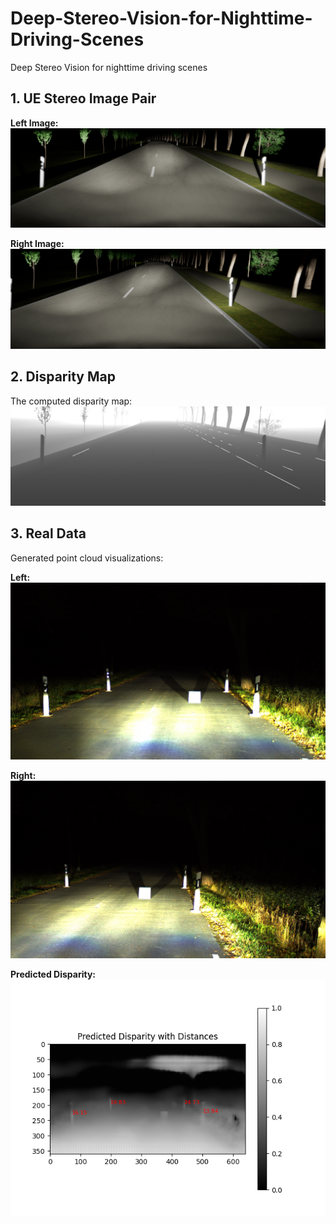 # Deep-Stereo-Vision-for-Nighttime-Driving-Scenes
Deep Stereo Vision for nighttime driving scenes

## 1. UE Stereo Image Pair
**Left Image:**
![Left Image](images/UEL.png)

**Right Image:**
![Right Image](images/UER.png)

## 2. Disparity Map
The computed disparity map:
![Disparity Map](images/UED.png)

## 3. Real Data
Generated point cloud visualizations:

**Left:**
![Point Cloud 1](images/L.png)

**Right:**
![Point Cloud 2](images/R.png)

**Predicted Disparity:**
![Point Cloud 3](images/1_disparity.png)
